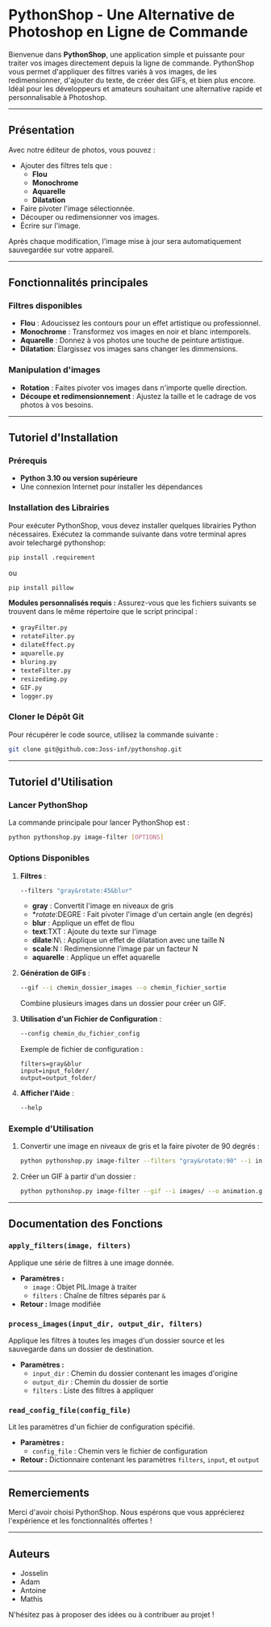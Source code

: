 # PythonShop - Une Alternative de Photoshop en Ligne de Commande

Bienvenue dans **PythonShop**, une application simple et puissante pour traiter vos images directement depuis la ligne de commande. PythonShop vous permet d'appliquer des filtres variés à vos images, de les redimensionner, d'ajouter du texte, de créer des GIFs, et bien plus encore. Idéal pour les développeurs et amateurs souhaitant une alternative rapide et personnalisable à Photoshop.

---

## Présentation

Avec notre éditeur de photos, vous pouvez :
- Ajouter des filtres tels que :
  - **Flou**
  - **Monochrome**
  - **Aquarelle**
  - **Dilatation**
- Faire pivoter l'image sélectionnée.
- Découper ou redimensionner vos images.
- Écrire sur l'image.

Après chaque modification, l'image mise à jour sera automatiquement sauvegardée sur votre appareil.

---

## Fonctionnalités principales

### Filtres disponibles
- **Flou** : Adoucissez les contours pour un effet artistique ou professionnel.
- **Monochrome** : Transformez vos images en noir et blanc intemporels.
- **Aquarelle** : Donnez à vos photos une touche de peinture artistique.
- **Dilatation**: Elargissez vos images sans changer les dimmensions.

### Manipulation d'images
- **Rotation** : Faites pivoter vos images dans n'importe quelle direction.
- **Découpe et redimensionnement** : Ajustez la taille et le cadrage de vos photos à vos besoins.

---

## Tutoriel d'Installation

### Prérequis

- **Python 3.10 ou version supérieure**
- Une connexion Internet pour installer les dépendances

### Installation des Librairies

Pour exécuter PythonShop, vous devez installer quelques librairies Python nécessaires. Exécutez la commande suivante dans votre terminal apres avoir telechargé pythonshop:

```bash
pip install .requirement
```
ou
```bash
pip install pillow
```


**Modules personnalisés requis :** Assurez-vous que les fichiers suivants se trouvent dans le même répertoire que le script principal :

- `grayFilter.py`
- `rotateFilter.py`
- `dilateEffect.py`
- `aquarelle.py`
- `bluring.py`
- `texteFilter.py`
- `resizedimg.py`
- `GIF.py`
- `logger.py`

### Cloner le Dépôt Git

Pour récupérer le code source, utilisez la commande suivante :

```bash
git clone git@github.com:Joss-inf/pythonshop.git
```

---

## Tutoriel d'Utilisation

### Lancer PythonShop

La commande principale pour lancer PythonShop est :

```bash
python pythonshop.py image-filter [OPTIONS]
```

### Options Disponibles

1. **Filtres** :

   ```bash
   --filters "gray&rotate:45&blur"
   ```

   - **gray** : Convertit l'image en niveaux de gris
   - **rotate*:DEGRE : Fait pivoter l'image d'un certain angle (en degrés)
   - **blur** : Applique un effet de flou
   - **text**:TXT : Ajoute du texte sur l'image
   - **dilate**:N\ : Applique un effet de dilatation avec une taille N
   - **scale**:N : Redimensionne l'image par un facteur N
   - **aquarelle** : Applique un effet aquarelle

2. **Génération de GIFs** :

   ```bash
   --gif --i chemin_dossier_images --o chemin_fichier_sortie
   ```

   Combine plusieurs images dans un dossier pour créer un GIF.

3. **Utilisation d'un Fichier de Configuration** :

   ```bash
   --config chemin_du_fichier_config
   ```

   Exemple de fichier de configuration :

   ```
   filters=gray&blur
   input=input_folder/
   output=output_folder/
   ```

4. **Afficher l'Aide** :

   ```bash
   --help
   ```

### Exemple d'Utilisation

1. Convertir une image en niveaux de gris et la faire pivoter de 90 degrés :
   ```bash
   python pythonshop.py image-filter --filters "gray&rotate:90" --i input/ --o output/
   ```
2. Créer un GIF à partir d'un dossier :
   ```bash
   python pythonshop.py image-filter --gif --i images/ --o animation.gif
   ```

---

## Documentation des Fonctions

### `apply_filters(image, filters)`

Applique une série de filtres à une image donnée.

- **Paramètres :**
  - `image` : Objet PIL.Image à traiter
  - `filters` : Chaîne de filtres séparés par `&`
- **Retour :** Image modifiée

### `process_images(input_dir, output_dir, filters)`

Applique les filtres à toutes les images d'un dossier source et les sauvegarde dans un dossier de destination.

- **Paramètres :**
  - `input_dir` : Chemin du dossier contenant les images d'origine
  - `output_dir` : Chemin du dossier de sortie
  - `filters` : Liste des filtres à appliquer

### `read_config_file(config_file)`

Lit les paramètres d'un fichier de configuration spécifié.

- **Paramètres :**
  - `config_file` : Chemin vers le fichier de configuration
- **Retour :** Dictionnaire contenant les paramètres `filters`, `input`, et `output`

---

## Remerciements

Merci d'avoir choisi PythonShop. Nous espérons que vous apprécierez l'expérience et les fonctionnalités offertes !

---

## Auteurs

- Josselin
- Adam
- Antoine
- Mathis

N'hésitez pas à proposer des idées ou à contribuer au projet !
